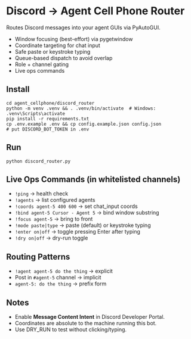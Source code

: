 # Discord → Agent Cell Phone Router

Routes Discord messages into your agent GUIs via PyAutoGUI.
- Window focusing (best-effort) via pygetwindow
- Coordinate targeting for chat input
- Safe paste or keystroke typing
- Queue-based dispatch to avoid overlap
- Role + channel gating
- Live ops commands

## Install
```
cd agent_cellphone/discord_router
python -m venv .venv && . .venv/bin/activate  # Windows: .venv\Scripts\activate
pip install -r requirements.txt
cp .env.example .env && cp config.example.json config.json
# put DISCORD_BOT_TOKEN in .env
```

## Run
```
python discord_router.py
```

## Live Ops Commands (in whitelisted channels)
- `!ping` → health check
- `!agents` → list configured agents
- `!coords agent-5 400 600` → set chat_input coords
- `!bind agent-5 Cursor - Agent 5` → bind window substring
- `!focus agent-5` → bring to front
- `!mode paste|type` → paste (default) or keystroke typing
- `!enter on|off` → toggle pressing Enter after typing
- `!dry on|off` → dry-run toggle

## Routing Patterns
- `!agent agent-5 do the thing` → explicit
- Post in `#agent-5` channel → implicit
- `agent-5: do the thing` → prefix form

## Notes
- Enable **Message Content Intent** in Discord Developer Portal.
- Coordinates are absolute to the machine running this bot.
- Use DRY_RUN to test without clicking/typing.
